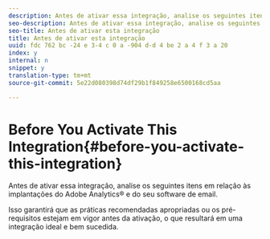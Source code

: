 ```yaml
---
description: Antes de ativar essa integração, analise os seguintes itens em relação às implantações do Adobe Analytics® e do seu software de email.
seo-description: Antes de ativar essa integração, analise os seguintes itens em relação às implantações do Adobe Analytics® e do seu software de email.
seo-title: Antes de ativar esta integração
title: Antes de ativar esta integração
uuid: fdc 762 bc -24 e 3-4 c 0 a -904 d-d 4 be 2 a 4 f 3 a 20
index: y
internal: n
snippet: y
translation-type: tm+mt
source-git-commit: 5e22d080398d74df29b1f849258e6500168cd5aa

---
```



# Before You Activate This Integration{#before-you-activate-this-integration}

Antes de ativar essa integração, analise os seguintes itens em relação às implantações do Adobe Analytics® e do seu software de email.

Isso garantirá que as práticas recomendadas apropriadas ou os pré-requisitos estejam em vigor antes da ativação, o que resultará em uma integração ideal e bem sucedida.
